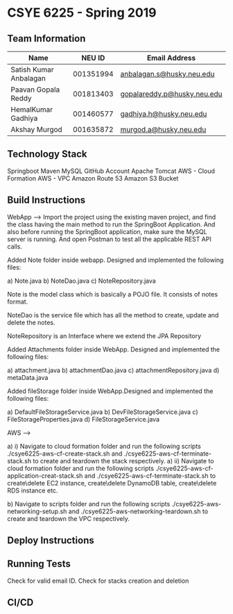 # CSYE 6225 - Spring 2019

## Team Information

| Name | NEU ID | Email Address |
| --- | --- | --- |
| Satish Kumar Anbalagan| 001351994| anbalagan.s@husky.neu.edu|
| Paavan Gopala Reddy| 001813403| gopalareddy.p@husky.neu.edu|
| HemalKumar Gadhiya|001460577 |gadhiya.h@husky.neu.edu|
| Akshay Murgod|001635872 |murgod.a@husky.neu.edu |


## Technology Stack
Springboot
Maven
MySQL
GitHub Account
Apache Tomcat
AWS - Cloud Formation
AWS - VPC
Amazon Route 53
Amazon S3 Bucket

## Build Instructions
WebApp --> Import the project using the existing maven project, and find the class having the main method to run the SpringBoot Application. And also before running the SpringBoot application, make sure the MySQL server is running. And open Postman to test all the applicable REST API calls.

Added Note folder inside webapp. Designed and implemented the following files:

a) Note.java
b) NoteDao.java
c) NoteRepository.java

Note is the model class which is basically a POJO file. It consists of notes format.

NoteDao is the service file which has all the method to create, update and delete the notes.

NoteRepository is an Interface where we extend the JPA Repository

Added Attachments folder inside WebApp. Designed and implemented the following files:

a) attachment.java
b) attachmentDao.java
c) attachmentRepository.java
d) metaData.java

Added fileStorage folder inside WebApp.Designed and implemented the following files:

a) DefaultFileStorageService.java
b) DevFileStorageService.java
c) FileStorageProperties.java
d) FileStorageService.java

AWS -->

a) i) Navigate to cloud formation folder and run the following scripts ./csye6225-aws-cf-create-stack.sh and ./csye6225-aws-cf-terminate-stack.sh to create and teardown the stack respectively.
a) ii) Navigate to cloud formation folder and run the following scripts ./csye6225-aws-cf-application-creat-stack.sh and ./csye6225-aws-cf-terminate-stack.sh to create\delete EC2 instance, create\delete DynamoDB table, create\delete RDS instance etc. 

b) Navigate to scripts folder and run the following scripts ./csye6225-aws-networking-setup.sh and ./csye6225-aws-networking-teardown.sh to create and teardown the VPC respectively.


## Deploy Instructions


## Running Tests
Check for valid email ID.
Check for stacks creation and deletion

## CI/CD
